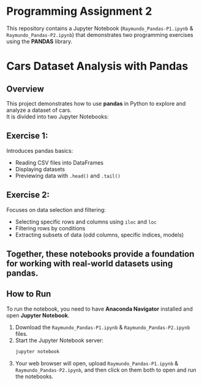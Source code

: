 # Programming Assignment 2

This repository contains a Jupyter Notebook (`Raymundo_Pandas-P1.ipynb` & `Raymundo_Pandas-P2.ipynb`) that demonstrates two programming exercises using the **PANDAS** library.

# Cars Dataset Analysis with Pandas

## Overview
This project demonstrates how to use **pandas** in Python to explore and analyze a dataset of cars.  
It is divided into two Jupyter Notebooks:

## Exercise 1:

  Introduces pandas basics:
  - Reading CSV files into DataFrames
  - Displaying datasets
  - Previewing data with `.head()` and `.tail()`

## Exercise 2:

 Focuses on data selection and filtering:
  - Selecting specific rows and columns using `iloc` and `loc`
  - Filtering rows by conditions
  - Extracting subsets of data (odd columns, specific indices, models)

## Together, these notebooks provide a foundation for working with real-world datasets using pandas.

## How to Run

To run the notebook, you need to have **Anaconda Navigator** installed and open **Jupyter Notebook**.

1.  Download the `Raymundo_Pandas-P1.ipynb` & `Raymundo_Pandas-P2.ipynb` files.
2.  Start the Jupyter Notebook server:
    ```bash
    jupyter notebook
    ```
3.  Your web browser will open, upload `Raymundo_Pandas-P1.ipynb` & `Raymundo_Pandas-P2.ipynb`, and then click on them both to open and run the notebooks.
